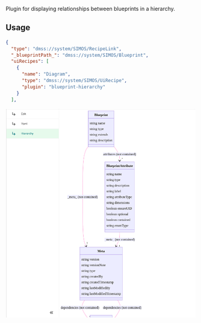 Plugin for displaying relationships between blueprints in a hierarchy.

## Usage

```json
{
  "type": "dmss://system/SIMOS/RecipeLink",
  "_blueprintPath_": "dmss://system/SIMOS/Blueprint",
  "uiRecipes": [
    {
      "name": "Diagram",
      "type": "dmss://system/SIMOS/UiRecipe",
      "plugin": "blueprint-hierarchy"
    }
  ],
```


![Diagram](./diagram.png)